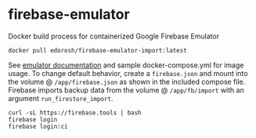 # firebase-emulator
Docker build process for containerized Google Firebase Emulator

`docker pull edorosh/firebase-emulator-import:latest`

See [emulator documentation](https://firebase.google.com/docs/emulator-suite/install_and_configure) and sample docker-compose.yml for image usage.
To change default behavior, create a `firebase.json` and mount into the volume @ `/app/firebase.json` as shown in the included compose file.
Firebase imports backup data from the volume @ `/app/fb/import` with an argument `run_firestore_import`.

```
curl -sL https://firebase.tools | bash
firebase login
firebase login:ci

```